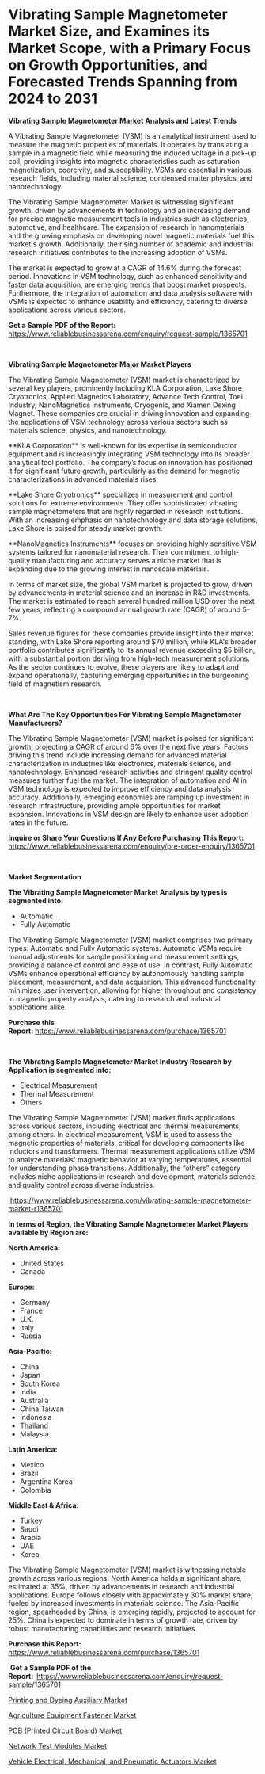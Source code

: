 <p><h1>Vibrating Sample Magnetometer Market Size, and Examines its Market Scope, with a Primary Focus on Growth Opportunities, and Forecasted Trends Spanning from 2024 to 2031</h1></p><p><strong>Vibrating Sample Magnetometer Market Analysis and Latest Trends</strong></p>
<p><p>A Vibrating Sample Magnetometer (VSM) is an analytical instrument used to measure the magnetic properties of materials. It operates by translating a sample in a magnetic field while measuring the induced voltage in a pick-up coil, providing insights into magnetic characteristics such as saturation magnetization, coercivity, and susceptibility. VSMs are essential in various research fields, including material science, condensed matter physics, and nanotechnology.</p><p>The Vibrating Sample Magnetometer Market is witnessing significant growth, driven by advancements in technology and an increasing demand for precise magnetic measurement tools in industries such as electronics, automotive, and healthcare. The expansion of research in nanomaterials and the growing emphasis on developing novel magnetic materials fuel this market's growth. Additionally, the rising number of academic and industrial research initiatives contributes to the increasing adoption of VSMs.</p><p>The market is expected to grow at a CAGR of 14.6% during the forecast period. Innovations in VSM technology, such as enhanced sensitivity and faster data acquisition, are emerging trends that boost market prospects. Furthermore, the integration of automation and data analysis software with VSMs is expected to enhance usability and efficiency, catering to diverse applications across various sectors.</p></p>
<p><strong>Get a Sample PDF of the Report:&nbsp;</strong> <a href="https://www.reliablebusinessarena.com/enquiry/request-sample/1365701?utm_campaign=1455&utm_medium=2&utm_source=Github&utm_content=ia&utm_term=11102024&utm_id=vibrating-sample-magnetometer">https://www.reliablebusinessarena.com/enquiry/request-sample/1365701</a></p>
<p>&nbsp;</p>
<p><strong>Vibrating Sample Magnetometer Major Market Players</strong></p>
<p><p>The Vibrating Sample Magnetometer (VSM) market is characterized by several key players, prominently including KLA Corporation, Lake Shore Cryotronics, Applied Magnetics Laboratory, Advance Tech Control, Toei Industry, NanoMagnetics Instruments, Cryogenic, and Xiamen Dexing Magnet. These companies are crucial in driving innovation and expanding the applications of VSM technology across various sectors such as materials science, physics, and nanotechnology.</p><p>**KLA Corporation** is well-known for its expertise in semiconductor equipment and is increasingly integrating VSM technology into its broader analytical tool portfolio. The company’s focus on innovation has positioned it for significant future growth, particularly as the demand for magnetic characterizations in advanced materials rises.</p><p>**Lake Shore Cryotronics** specializes in measurement and control solutions for extreme environments. They offer sophisticated vibrating sample magnetometers that are highly regarded in research institutions. With an increasing emphasis on nanotechnology and data storage solutions, Lake Shore is poised for steady market growth.</p><p>**NanoMagnetics Instruments** focuses on providing highly sensitive VSM systems tailored for nanomaterial research. Their commitment to high-quality manufacturing and accuracy serves a niche market that is expanding due to the growing interest in nanoscale materials.</p><p>In terms of market size, the global VSM market is projected to grow, driven by advancements in material science and an increase in R&D investments. The market is estimated to reach several hundred million USD over the next few years, reflecting a compound annual growth rate (CAGR) of around 5-7%.</p><p>Sales revenue figures for these companies provide insight into their market standing, with Lake Shore reporting around $70 million, while KLA's broader portfolio contributes significantly to its annual revenue exceeding $5 billion, with a substantial portion deriving from high-tech measurement solutions. As the sector continues to evolve, these players are likely to adapt and expand operationally, capturing emerging opportunities in the burgeoning field of magnetism research.</p></p>
<p>&nbsp;</p>
<p><strong>What Are The Key Opportunities For Vibrating Sample Magnetometer Manufacturers?</strong></p>
<p><p>The Vibrating Sample Magnetometer (VSM) market is poised for significant growth, projecting a CAGR of around 6% over the next five years. Factors driving this trend include increasing demand for advanced material characterization in industries like electronics, materials science, and nanotechnology. Enhanced research activities and stringent quality control measures further fuel the market. The integration of automation and AI in VSM technology is expected to improve efficiency and data analysis accuracy. Additionally, emerging economies are ramping up investment in research infrastructure, providing ample opportunities for market expansion. Innovations in VSM design are likely to enhance user adoption rates in the future.</p></p>
<p><strong>Inquire or Share Your Questions If Any Before Purchasing This Report:</strong> <a href="https://www.reliablebusinessarena.com/enquiry/pre-order-enquiry/1365701?utm_campaign=1455&utm_medium=2&utm_source=Github&utm_content=ia&utm_term=11102024&utm_id=vibrating-sample-magnetometer">https://www.reliablebusinessarena.com/enquiry/pre-order-enquiry/1365701</a></p>
<p>&nbsp;</p>
<p><strong>Market Segmentation</strong></p>
<p><strong>The Vibrating Sample Magnetometer Market Analysis by types is segmented into:</strong></p>
<p><ul><li>Automatic</li><li>Fully Automatic</li></ul></p>
<p><p>The Vibrating Sample Magnetometer (VSM) market comprises two primary types: Automatic and Fully Automatic systems. Automatic VSMs require manual adjustments for sample positioning and measurement settings, providing a balance of control and ease of use. In contrast, Fully Automatic VSMs enhance operational efficiency by autonomously handling sample placement, measurement, and data acquisition. This advanced functionality minimizes user intervention, allowing for higher throughput and consistency in magnetic property analysis, catering to research and industrial applications alike.</p></p>
<p><strong>Purchase this Report:&nbsp;</strong><a href="https://www.reliablebusinessarena.com/purchase/1365701?utm_campaign=1455&utm_medium=2&utm_source=Github&utm_content=ia&utm_term=11102024&utm_id=vibrating-sample-magnetometer">https://www.reliablebusinessarena.com/purchase/1365701</a></p>
<p>&nbsp;</p>
<p><strong>The Vibrating Sample Magnetometer Market Industry Research by Application is segmented into:</strong></p>
<p><ul><li>Electrical Measurement</li><li>Thermal Measurement</li><li>Others</li></ul></p>
<p><p>The Vibrating Sample Magnetometer (VSM) market finds applications across various sectors, including electrical and thermal measurements, among others. In electrical measurement, VSM is used to assess the magnetic properties of materials, critical for developing components like inductors and transformers. Thermal measurement applications utilize VSM to analyze materials' magnetic behavior at varying temperatures, essential for understanding phase transitions. Additionally, the “others” category includes niche applications in research and development, materials science, and quality control across diverse industries.</p></p>
<p><a href="https://www.reliablebusinessarena.com/vibrating-sample-magnetometer-market-r1365701?utm_campaign=1455&utm_medium=2&utm_source=Github&utm_content=ia&utm_term=11102024&utm_id=vibrating-sample-magnetometer">&nbsp;https://www.reliablebusinessarena.com/vibrating-sample-magnetometer-market-r1365701</a></p>
<p><strong>In terms of Region, the Vibrating Sample Magnetometer Market Players available by Region are:</strong></p>
<p>
    <p> <strong> North America: </strong>
        <ul>
            <li>United States</li>
            <li>Canada</li>
        </ul>
        </p> 
    <p> <strong> Europe: </strong>
        <ul>
            <li>Germany</li>
            <li>France</li>
            <li>U.K.</li>
            <li>Italy</li>
            <li>Russia</li>
        </ul>
        </p> 
    <p> <strong> Asia-Pacific: </strong>
        <ul>
            <li>China</li>
            <li>Japan</li>
            <li>South Korea</li>
            <li>India</li>
            <li>Australia</li>
            <li>China Taiwan</li>
            <li>Indonesia</li>
            <li>Thailand</li>
            <li>Malaysia</li>
        </ul>
        </p> 
    <p> <strong> Latin America: </strong>
        <ul>
            <li>Mexico</li>
            <li>Brazil</li>
            <li>Argentina Korea</li>
            <li>Colombia</li>
        </ul>
        </p> 
    <p> <strong> Middle East & Africa: </strong>
        <ul>
            <li>Turkey</li>
            <li>Saudi</li>
            <li>Arabia</li>
            <li>UAE</li>
            <li>Korea</li>
        </ul>
    </p>
    </p>
<p><p>The Vibrating Sample Magnetometer (VSM) market is witnessing notable growth across various regions. North America holds a significant share, estimated at 35%, driven by advancements in research and industrial applications. Europe follows closely with approximately 30% market share, fueled by increased investments in materials science. The Asia-Pacific region, spearheaded by China, is emerging rapidly, projected to account for 25%. China is expected to dominate in terms of growth rate, driven by robust manufacturing capabilities and research initiatives.</p></p>
<p><strong>Purchase this Report: </strong><a href="https://www.reliablebusinessarena.com/purchase/1365701?utm_campaign=1455&utm_medium=2&utm_source=Github&utm_content=ia&utm_term=11102024&utm_id=vibrating-sample-magnetometer">https://www.reliablebusinessarena.com/purchase/1365701</a></p>
<p>&nbsp;<strong>Get a Sample PDF of the Report:&nbsp;&nbsp;</strong><a href="https://www.reliablebusinessarena.com/enquiry/request-sample/1365701?utm_campaign=1455&utm_medium=2&utm_source=Github&utm_content=ia&utm_term=11102024&utm_id=vibrating-sample-magnetometer">https://www.reliablebusinessarena.com/enquiry/request-sample/1365701</a></p>
<p><strong></strong></p>
<p><p><a href="https://www.linkedin.com/pulse/unlocking-growth-potential-strategic-analysis-printing-6d3rc?utm_campaign=1455&utm_medium=2&utm_source=Github&utm_content=ia&utm_term=11102024&utm_id=vibrating-sample-magnetometer">Printing and Dyeing Auxiliary Market</a></p><p><a href="https://www.linkedin.com/pulse/agriculture-equipment-fastener-sector-surge-115-growth-roadmap-iqsze?utm_campaign=1455&utm_medium=2&utm_source=Github&utm_content=ia&utm_term=11102024&utm_id=vibrating-sample-magnetometer">Agriculture Equipment Fastener Market</a></p><p><a href="https://www.linkedin.com/pulse/pcb-printed-circuit-board-market-trends-detailed-study-rbime?utm_campaign=1455&utm_medium=2&utm_source=Github&utm_content=ia&utm_term=11102024&utm_id=vibrating-sample-magnetometer">PCB (Printed Circuit Board) Market</a></p><p><a href="https://issuu.com/reportprime-2/docs/network-test-modules-market-size-20_e84f8abca28621?utm_campaign=1455&utm_medium=2&utm_source=Github&utm_content=ia&utm_term=11102024&utm_id=vibrating-sample-magnetometer">Network Test Modules Market</a></p><p><a href="https://www.linkedin.com/pulse/vehicle-electrical-mechanical-pneumatic-actuators-market-igqqe?utm_campaign=1455&utm_medium=2&utm_source=Github&utm_content=ia&utm_term=11102024&utm_id=vibrating-sample-magnetometer">Vehicle Electrical, Mechanical, and Pneumatic Actuators Market</a></p></p>
